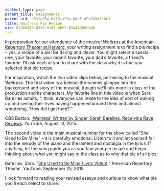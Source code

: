 ```yaml
---
content_type: page
parent_title: Assignments
parent_uid: e63fa954-bf10-a50e-bdc5-d0a749efc0c3
title: Waitress Pie Recipe
uid: 07d26329-8359-919f-abb5-69a41d66b8d9
---
```


In preparation for our attendance of the musical [_Waitress_](http://waitressthemusical.com/) at the [American Repertory Theater at Harvard](https://americanrepertorytheater.org/), your writing assignment is to find a pie recipe – yes, a recipe of a pie! Be daring and clever. You might select a special one, your favorite, your mom’s favorite, your dad’s favorite, a friend’s favorite. I’ll ask each of you to share with the class why it is that you selected that pie recipe.

For inspiration, watch the two video clips below, pertaining to the musical _Waitress_. The first video is a behind-the-scenes glimpse into the background and story of the musical, though we’ll talk more in class of the production and its characters. My favorite line in this video is when Sara Bareilles admits, “I think, everyone can relate to the idea of sort of waking up and seeing their lives having happened around them and almost wondering, ‘How did I get here?'"

CBS Boston. ['Waitress' Written by Singer, Sarah Bareilles, Receiving Rave Reviews](https://youtu.be/BT4dFJLaDT8). YouTube. August 13, 2015.

The second video is the main musical number for the show called “She Used to Be Mine” – it is carefully emotional. Listen to it and let yourself fall into the melody of the piano and the lament and nostalgia in the lyrics. If anything, let the song guide you as you find your pie recipe and begin thinking about what you might say to the class as to why that pie of all pies.

Bareilles, Sara. "[She Used to Be Mine (Lyric Video)](https://youtu.be/DToejUka-XU)." American Repertory Theater. YouTube. September 25, 2015.

I look forward to reading your revised essays and curious to know what pie you’ll each select to share.